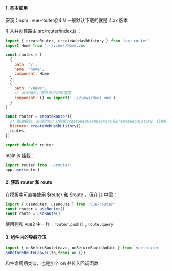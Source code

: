 #### 1. 基本使用

安装：npm i vue-router@4  // 一般默认下载的就是 4.xx 版本

引入并创建路由  src/router/index.js ：

```js
import { createRouter, createWebHashHistory } from 'vue-router'
import Home from '../views/Home.vue'

const routes = [
  {
    path: '/',
    name: 'home',
    component: Home
  },
  {
    path: '/news',
    // 异步组件，提升首页加载速度
    component: () => import('../views/News.vue')
  }
]

const router = createRouter({
  // 路由模式，必须添加；分别是createWebHashHistory和createWebHistory，代表hash和 history模式
  history: createWebHashHistory(),
  routes,
})

export default router
```

main.js 挂载：

```js
import router from './router'
app.use(router)
```



#### 2. 获取 router 和 route

在模板中可直接使用 $router 和 $route ，但在 js 中需：

```js
import { useRouter, useRoute } from 'vue-router'
const router = useRouter()
const route = useRoute()
```

使用则和 vue2 中一样：`router.push()` , `route.query`



#### 3. 组件内的导航守卫

```js
import { onBeforeRouteLeave, onBeforeRouteUpdate } from 'vue-router'
onBeforeRouteLeave((to,from) => {})
```

和生命周期类似，也是加个 on 并传入回调函数



